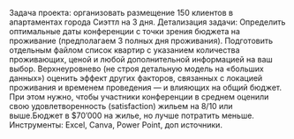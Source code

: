 Задача проекта: организовать размещение 150 клиентов в апартаментах города Сиэттл на 3 дня.
Детализация задачи:
Определить оптимальные даты конференции с точки зрения бюджета на проживание (предполагаем 3 полных дня проживания). 
Подготовить отдельным файлом список квартир с указанием количества проживающих, ценой и любой дополнительной информацией на ваш выбор.
Верхнеуровнево (не строя детальную модель на «больших данных») оценить эффект других факторов, связанных с локацией проживания и временем проведения ― и влияющих на общий бюджет.
При этом нужно, чтобы участники конференции в среднем оценили свою удовлетворенность (satisfaction) жильем на 8/10 или выше.Бюджет в $70’000 на жилье, но лучше потратить меньше.
Инструменты: Excel, Canva, Power Point, доп источники.
